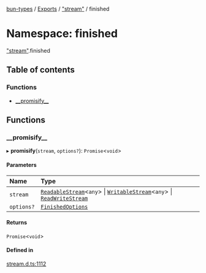 [bun-types](../README.md) / [Exports](../modules.md) / ["stream"](stream_.md) / finished

# Namespace: finished

["stream"](stream_.md).finished

## Table of contents

### Functions

- [\_\_promisify\_\_](stream_.finished.md#__promisify__)

## Functions

### \_\_promisify\_\_

▸ **__promisify__**(`stream`, `options?`): `Promise`<`void`\>

#### Parameters

| Name | Type |
| :------ | :------ |
| `stream` | [`ReadableStream`](../modules.md#readablestream)<`any`\> \| [`WritableStream`](../modules.md#writablestream)<`any`\> \| [`ReadWriteStream`](../interfaces/ReadWriteStream.md) |
| `options?` | [`FinishedOptions`](../interfaces/stream_.FinishedOptions.md) |

#### Returns

`Promise`<`void`\>

#### Defined in

[stream.d.ts:1112](https://github.com/valgaze/bun-types/blob/5e53f27/stream.d.ts#L1112)
